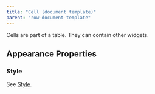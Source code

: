 ```yaml
---
title: "Cell (document template)"
parent: "row-document-template"
---
```


Cells are part of a table. They can contain other widgets.

## Appearance Properties

### Style

See [Style](style).
